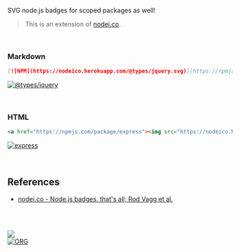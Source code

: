 SVG node.js badges for scoped packages as well!
> This is an extension of [nodei.co].

<br>


### Markdown

```markdown
[![NPM](https://nodeico.herokuapp.com/@types/jquery.svg)](https://npmjs.com/package/@types/jquery)
```
[![@types/jquery](https://nodeico.herokuapp.com/@types/jquery.svg)](https://npmjs.com/package/@types/jquery)

<br>


### HTML

```html
<a href="https://npmjs.com/package/express"><img src="https://nodeico.herokuapp.com/express.svg"></a>
```
[![express](https://nodeico.herokuapp.com/express.svg)](https://npmjs.com/package/express)

<br>


## References

- [nodei.co - Node.js badges, that's all; Rod Vagg et al.][nodei.co]

<br>
<br>


[![](https://img.youtube.com/vi/nRSxp5ZKwhQ/maxresdefault.jpg)](https://www.youtube.com/watch?v=nRSxp5ZKwhQ&list=PLGvfHSgImk4aAt3R3XKvUMIv_RFOzSnWz&index=1)<br>
[![ORG](https://img.shields.io/badge/org-nodeico-green?logo=Org)](https://nodeico.github.io)


[nodei.co]: https://github.com/rvagg/nodei.co
